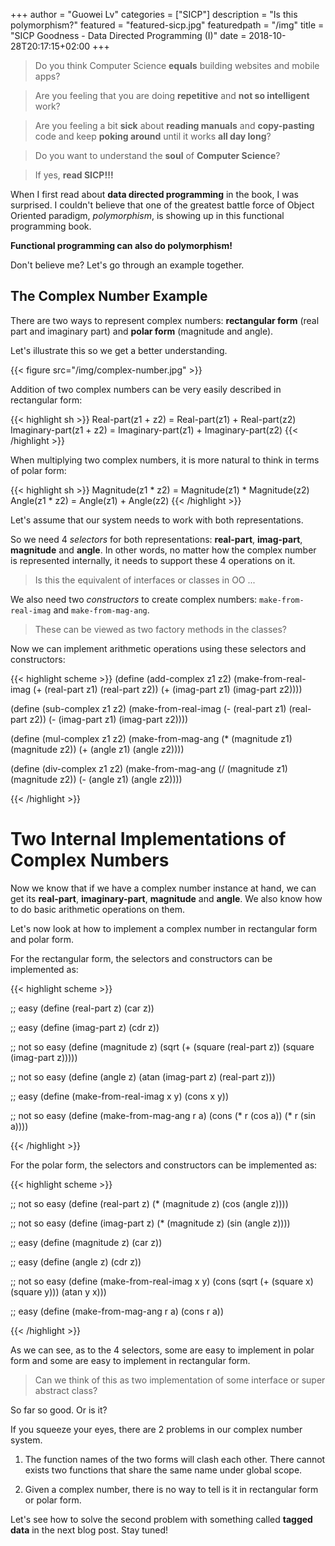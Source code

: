 +++
author = "Guowei Lv"
categories = ["SICP"]
description = "Is this polymorphism?"
featured = "featured-sicp.jpg"
featuredpath = "/img"
title = "SICP Goodness - Data Directed Programming (I)"
date = 2018-10-28T20:17:15+02:00
+++

>Do you think Computer Science **equals** building websites and mobile apps? 

>Are you feeling that you are doing **repetitive** and **not so intelligent** work?

>Are you feeling a bit **sick** about **reading manuals** and **copy-pasting** code and keep **poking around** until it works **all day long**? 

>Do you want to understand the **soul** of **Computer Science**?

>If yes, **read SICP!!!**

When I first read about **data directed programming** in the book, I was surprised. I couldn't believe that one of the greatest battle force of Object Oriented paradigm, *polymorphism*, is showing up in this functional programming book.

**Functional programming can also do polymorphism!**

Don't believe me? Let's go through an example together.


## The Complex Number Example

There are two ways to represent complex numbers: **rectangular form** (real part and imaginary part) and **polar form** (magnitude and angle).

Let's illustrate this so we get a better understanding.

{{< figure src="/img/complex-number.jpg" >}}

Addition of two complex numbers can be very easily described in rectangular form:

{{< highlight sh >}}
Real-part(z1 + z2) = Real-part(z1) + Real-part(z2)
Imaginary-part(z1 + z2) = Imaginary-part(z1) + Imaginary-part(z2)
{{< /highlight >}}

When multiplying two complex numbers, it is more natural to think in terms of polar form:

{{< highlight sh >}}
Magnitude(z1 * z2) = Magnitude(z1) * Magnitude(z2)
Angle(z1 * z2) = Angle(z1) + Angle(z2)
{{< /highlight >}}

Let's assume that our system needs to work with both representations.

So we need 4 *selectors* for both representations: **real-part**, **imag-part**, **magnitude** and **angle**. In other words, no matter how the complex number is represented internally, it needs to support these 4 operations on it.

>Is this the equivalent of interfaces or classes in OO ...

We also need two *constructors* to create complex numbers: `make-from-real-imag` and `make-from-mag-ang`.

> These can be viewed as two factory methods in the classes?

Now we can implement arithmetic operations using these selectors and constructors:

{{< highlight scheme >}}
(define (add-complex z1 z2)
  (make-from-real-imag (+ (real-part z1) (real-part z2))
                       (+ (imag-part z1) (imag-part z2))))
                       
(define (sub-complex z1 z2)
  (make-from-real-imag (- (real-part z1) (real-part z2))
                       (- (imag-part z1) (imag-part z2))))

(define (mul-complex z1 z2)
  (make-from-mag-ang (* (magnitude z1) (magnitude z2))
                     (+ (angle z1) (angle z2))))

(define (div-complex z1 z2)
  (make-from-mag-ang (/ (magnitude z1) (magnitude z2))
                     (- (angle z1) (angle z2))))
                       
{{< /highlight >}}


# Two Internal Implementations of Complex Numbers

Now we know that if we have a complex number instance at hand, we can get its **real-part**, **imaginary-part**, **magnitude** and **angle**. We also know how to do basic arithmetic operations on them.

Let's now look at how to implement a complex number in rectangular form and polar form.

For the rectangular form, the selectors and constructors can be implemented as:

{{< highlight scheme >}}

;; easy
(define (real-part z) (car z))

;; easy
(define (imag-part z) (cdr z))

;; not so easy
(define (magnitude z)
  (sqrt (+ (square (real-part z)) (square (imag-part z)))))

;; not so easy
(define (angle z)
  (atan (imag-part z) (real-part z)))

;; easy
(define (make-from-real-imag x y) (cons x y))

;; not so easy
(define (make-from-mag-ang r a)
  (cons (* r (cos a)) (* r (sin a))))

{{< /highlight >}}

For the polar form, the selectors and constructors can be implemented as:

{{< highlight scheme >}}

;; not so easy
(define (real-part z)
  (* (magnitude z) (cos (angle z))))

;; not so easy
(define (imag-part z)
  (* (magnitude z) (sin (angle z))))

;; easy
(define (magnitude z)
  (car z))

;; easy
(define (angle z)
  (cdr z))

;; not so easy
(define (make-from-real-imag x y)
  (cons (sqrt (+ (square x) (square y)))
        (atan y x)))

;; easy
(define (make-from-mag-ang r a) (cons r a))

{{< /highlight >}}

As we can see, as to the 4 selectors, some are easy to implement in polar form and some are easy to implement in rectangular form.

> Can we think of this as two implementation of some interface or super abstract class?

So far so good. Or is it?

If you squeeze your eyes, there are 2 problems in our complex number system.

1. The function names of the two forms will clash each other. There cannot exists two functions that share the same name under global scope.

2. Given a complex number, there is no way to tell is it in rectangular form or polar form.

Let's see how to solve the second problem with something called **tagged data** in the next blog post. Stay tuned!

